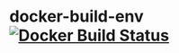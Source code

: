 # docker-build-env [![Docker Build Status](https://img.shields.io/docker/build/kiks/build-env.svg)](https://hub.docker.com/r/kiks/build-env/builds/)
